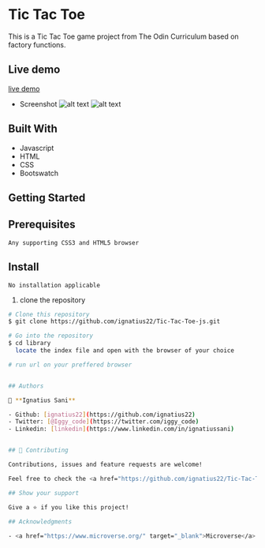 # Tic Tac Toe

This is a Tic Tac Toe game project from The Odin Curriculum based on factory functions.

## Live demo

[live demo](https://rawcdn.githack.com/ignatius22/Tic-Tac-Toe-js/864ea3cc130955dad4dc7519d3c0ba4b8b8215b4/index.html)

- Screenshot
![alt text](form.png)
![alt text](board.png)



## Built With

- Javascript
- HTML
- CSS
- Bootswatch


## Getting Started 

## Prerequisites

    Any supporting CSS3 and HTML5 browser

## Install
    No installation applicable

1. clone the repository

```bash
# Clone this repository
$ git clone https://github.com/ignatius22/Tic-Tac-Toe-js.git

# Go into the repository
$ cd library
  locate the index file and open with the browser of your choice

# run url on your preffered browser


## Authors

👤 **Ignatius Sani**

- Github: [ignatius22](https://github.com/ignatius22)
- Twitter: [@Iggy_code](https://twitter.com/iggy_code)
- Linkedin: [linkedin](https://www.linkedin.com/in/ignatiussani)


## 🤝 Contributing

Contributions, issues and feature requests are welcome!

Feel free to check the <a href="https://github.com/ignatius22/Tic-Tac-Toe-js/issues" target="_blank">issues page</a>.

## Show your support

Give a ⭐️ if you like this project!

## Acknowledgments
 
- <a href="https://www.microverse.org/" target="_blank">Microverse</a>